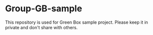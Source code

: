 # Group-GB-sample
This repository is used for Green Box sample project. Please keep it in private and don't share with others.
